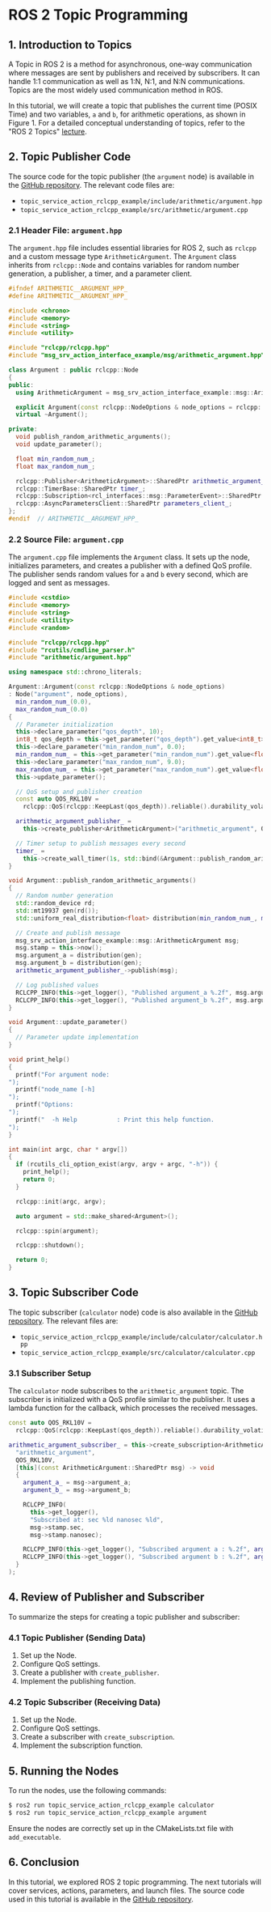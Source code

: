 
# ROS 2 Topic Programming

## 1. Introduction to Topics

A Topic in ROS 2 is a method for asynchronous, one-way communication where messages are sent by publishers and received by subscribers. It can handle 1:1 communication as well as 1:N, N:1, and N:N communications. Topics are the most widely used communication method in ROS.

In this tutorial, we will create a topic that publishes the current time (POSIX Time) and two variables, `a` and `b`, for arithmetic operations, as shown in Figure 1. For a detailed conceptual understanding of topics, refer to the "ROS 2 Topics" [lecture](link).

## 2. Topic Publisher Code

The source code for the topic publisher (the `argument` node) is available in the [GitHub repository](link). The relevant code files are:

- `topic_service_action_rclcpp_example/include/arithmetic/argument.hpp`
- `topic_service_action_rclcpp_example/src/arithmetic/argument.cpp`

### 2.1 Header File: `argument.hpp`

The `argument.hpp` file includes essential libraries for ROS 2, such as `rclcpp` and a custom message type `ArithmeticArgument`. The `Argument` class inherits from `rclcpp::Node` and contains variables for random number generation, a publisher, a timer, and a parameter client.

```cpp
#ifndef ARITHMETIC__ARGUMENT_HPP_
#define ARITHMETIC__ARGUMENT_HPP_

#include <chrono>
#include <memory>
#include <string>
#include <utility>

#include "rclcpp/rclcpp.hpp"
#include "msg_srv_action_interface_example/msg/arithmetic_argument.hpp"

class Argument : public rclcpp::Node
{
public:
  using ArithmeticArgument = msg_srv_action_interface_example::msg::ArithmeticArgument;

  explicit Argument(const rclcpp::NodeOptions & node_options = rclcpp::NodeOptions());
  virtual ~Argument();

private:
  void publish_random_arithmetic_arguments();
  void update_parameter();

  float min_random_num_;
  float max_random_num_;

  rclcpp::Publisher<ArithmeticArgument>::SharedPtr arithmetic_argument_publisher_;
  rclcpp::TimerBase::SharedPtr timer_;
  rclcpp::Subscription<rcl_interfaces::msg::ParameterEvent>::SharedPtr parameter_event_sub_;
  rclcpp::AsyncParametersClient::SharedPtr parameters_client_;
};
#endif  // ARITHMETIC__ARGUMENT_HPP_
```

### 2.2 Source File: `argument.cpp`

The `argument.cpp` file implements the `Argument` class. It sets up the node, initializes parameters, and creates a publisher with a defined QoS profile. The publisher sends random values for `a` and `b` every second, which are logged and sent as messages.

```cpp
#include <cstdio>
#include <memory>
#include <string>
#include <utility>
#include <random>

#include "rclcpp/rclcpp.hpp"
#include "rcutils/cmdline_parser.h"
#include "arithmetic/argument.hpp"

using namespace std::chrono_literals;

Argument::Argument(const rclcpp::NodeOptions & node_options)
: Node("argument", node_options),
  min_random_num_(0.0),
  max_random_num_(0.0)
{
  // Parameter initialization
  this->declare_parameter("qos_depth", 10);
  int8_t qos_depth = this->get_parameter("qos_depth").get_value<int8_t>();
  this->declare_parameter("min_random_num", 0.0);
  min_random_num_ = this->get_parameter("min_random_num").get_value<float>();
  this->declare_parameter("max_random_num", 9.0);
  max_random_num_ = this->get_parameter("max_random_num").get_value<float>();
  this->update_parameter();

  // QoS setup and publisher creation
  const auto QOS_RKL10V =
    rclcpp::QoS(rclcpp::KeepLast(qos_depth)).reliable().durability_volatile();

  arithmetic_argument_publisher_ =
    this->create_publisher<ArithmeticArgument>("arithmetic_argument", QOS_RKL10V);

  // Timer setup to publish messages every second
  timer_ =
    this->create_wall_timer(1s, std::bind(&Argument::publish_random_arithmetic_arguments, this));
}

void Argument::publish_random_arithmetic_arguments()
{
  // Random number generation
  std::random_device rd;
  std::mt19937 gen(rd());
  std::uniform_real_distribution<float> distribution(min_random_num_, max_random_num_);

  // Create and publish message
  msg_srv_action_interface_example::msg::ArithmeticArgument msg;
  msg.stamp = this->now();
  msg.argument_a = distribution(gen);
  msg.argument_b = distribution(gen);
  arithmetic_argument_publisher_->publish(msg);

  // Log published values
  RCLCPP_INFO(this->get_logger(), "Published argument_a %.2f", msg.argument_a);
  RCLCPP_INFO(this->get_logger(), "Published argument_b %.2f", msg.argument_b);
}

void Argument::update_parameter()
{
  // Parameter update implementation
}

void print_help()
{
  printf("For argument node:
");
  printf("node_name [-h]
");
  printf("Options:
");
  printf("	-h Help           : Print this help function.
");
}

int main(int argc, char * argv[])
{
  if (rcutils_cli_option_exist(argv, argv + argc, "-h")) {
    print_help();
    return 0;
  }

  rclcpp::init(argc, argv);

  auto argument = std::make_shared<Argument>();

  rclcpp::spin(argument);

  rclcpp::shutdown();

  return 0;
}
```

## 3. Topic Subscriber Code

The topic subscriber (`calculator` node) code is also available in the [GitHub repository](link). The relevant files are:

- `topic_service_action_rclcpp_example/include/calculator/calculator.hpp`
- `topic_service_action_rclcpp_example/src/calculator/calculator.cpp`

### 3.1 Subscriber Setup

The `calculator` node subscribes to the `arithmetic_argument` topic. The subscriber is initialized with a QoS profile similar to the publisher. It uses a lambda function for the callback, which processes the received messages.

```cpp
const auto QOS_RKL10V =
  rclcpp::QoS(rclcpp::KeepLast(qos_depth)).reliable().durability_volatile();

arithmetic_argument_subscriber_ = this->create_subscription<ArithmeticArgument>(
  "arithmetic_argument",
  QOS_RKL10V,
  [this](const ArithmeticArgument::SharedPtr msg) -> void
  {
    argument_a_ = msg->argument_a;
    argument_b_ = msg->argument_b;

    RCLCPP_INFO(
      this->get_logger(),
      "Subscribed at: sec %ld nanosec %ld",
      msg->stamp.sec,
      msg->stamp.nanosec);

    RCLCPP_INFO(this->get_logger(), "Subscribed argument a : %.2f", argument_a_);
    RCLCPP_INFO(this->get_logger(), "Subscribed argument b : %.2f", argument_b_);
  }
);
```

## 4. Review of Publisher and Subscriber

To summarize the steps for creating a topic publisher and subscriber:

### 4.1 Topic Publisher (Sending Data)
1. Set up the Node.
2. Configure QoS settings.
3. Create a publisher with `create_publisher`.
4. Implement the publishing function.

### 4.2 Topic Subscriber (Receiving Data)
1. Set up the Node.
2. Configure QoS settings.
3. Create a subscriber with `create_subscription`.
4. Implement the subscription function.

## 5. Running the Nodes

To run the nodes, use the following commands:

```bash
$ ros2 run topic_service_action_rclcpp_example calculator
$ ros2 run topic_service_action_rclcpp_example argument
```

Ensure the nodes are correctly set up in the CMakeLists.txt file with `add_executable`.

## 6. Conclusion

In this tutorial, we explored ROS 2 topic programming. The next tutorials will cover services, actions, parameters, and launch files. The source code used in this tutorial is available in the [GitHub repository](link).
